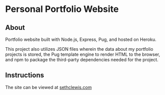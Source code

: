 # Personal Portfolio Website

## About

Portfolio website built with Node.js, Express, Pug, and hosted on Heroku.

This project also utilizes JSON files wherein the data about my portfolio projects is stored, the Pug template engine to render HTML to the browser, and npm to package the third-party dependencies needed for the project.

## Instructions

The site can be viewed at [sethclewis.com](sethclewis.com)
